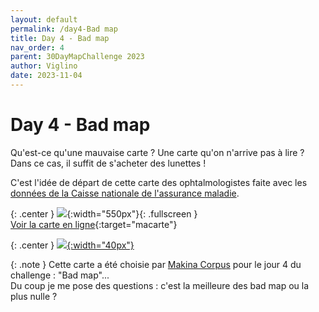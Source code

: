 ```yaml
---
layout: default
permalink: /day4-Bad map
title: Day 4 - Bad map
nav_order: 4
parent: 30DayMapChallenge 2023
author: Viglino
date: 2023-11-04
---
```

# Day 4 - Bad map

Qu'est-ce qu'une mauvaise carte ? Une carte qu'on n'arrive pas à lire ? Dans ce cas, il suffit de s'acheter des lunettes !

C'est l'idée de départ de cette carte des ophtalmologistes faite avec les [données de la 
Caisse nationale de l'assurance maladie](https://www.data.gouv.fr/fr/datasets/annuaire-sante-de-la-cnam/).

{: .center }
![](https://pbs.twimg.com/media/F-BpsJ_WEAAJy3_?format=png&name=medium){:width="550px"}{: .fullscreen }    
[Voir la carte en ligne](https://macarte.ign.fr/carte/vtN7NZ/Ophtalmo){:target="macarte"}

{: .center }
[![](https://upload.wikimedia.org/wikipedia/commons/5/5a/X_icon_2.svg){:width="40px"}](https://twitter.com/jmviglino/status/1720698643161002430)

{: .note }
Cette carte a été choisie par [Makina Corpus](https://makina-corpus.com/sig-cartographie/retour-30daymapchallenge-2023) pour le jour 4 du challenge : "Bad map"...    
Du coup je me pose des questions : c'est la meilleure des bad map ou la plus nulle ?